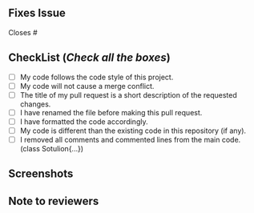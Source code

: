 <!-- If your PR fixes an open issue, use 'Closes #999' to link your PR with the issue. #999 stands for the issue number you are fixing -->

## Fixes Issue

<!-- Remove this section if not applicable -->
Closes #
<!-- Example: Closes #31 -->

## CheckList (*Check all the boxes*) <!-- Follow the above conventions to check the box -->

<!-- Example:- [x] My code follows the code style of this project. -->
<!-- Note:- To check it, use a "x"! -->

- [ ] My code follows the code style of this project.
- [ ] My code will not cause a merge conflict.
- [ ] The title of my pull request is a short description of the requested changes.
- [ ] I have renamed the file before making this pull request.
- [ ] I have formatted the code accordingly.
- [ ] My code is different than the existing code in this repository (if any).
- [ ] I removed all comments and commented lines from the main code. (class Sotulion{...})

## Screenshots

<!-- [OPTIONAL] Add all the screenshots which support your changes -->

## Note to reviewers

<!-- [OPTIONAL] Add notes to reviewers if applicable -->
